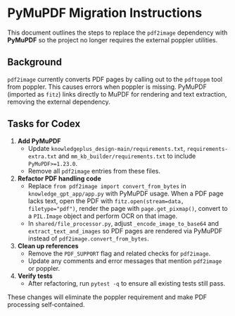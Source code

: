 # PyMuPDF Migration Instructions

This document outlines the steps to replace the `pdf2image` dependency with **PyMuPDF** so the project no longer requires the external poppler utilities.

## Background
`pdf2image` currently converts PDF pages by calling out to the `pdftoppm` tool from poppler. This causes errors when poppler is missing. PyMuPDF (imported as `fitz`) links directly to MuPDF for rendering and text extraction, removing the external dependency.

## Tasks for Codex
1. **Add PyMuPDF**
   - Update `knowledgeplus_design-main/requirements.txt`, `requirements-extra.txt` and `mm_kb_builder/requirements.txt` to include `PyMuPDF>=1.23.0`.
   - Remove all `pdf2image` entries from these files.
2. **Refactor PDF handling code**
   - Replace `from pdf2image import convert_from_bytes` in `knowledge_gpt_app/app.py` with PyMuPDF usage. When a PDF page lacks text, open the PDF with `fitz.open(stream=data, filetype="pdf")`, render the page with `page.get_pixmap()`, convert to a `PIL.Image` object and perform OCR on that image.
   - In `shared/file_processor.py`, adjust `_encode_image_to_base64` and `extract_text_and_images` so PDF pages are rendered via PyMuPDF instead of `pdf2image.convert_from_bytes`.
3. **Clean up references**
   - Remove the `PDF_SUPPORT` flag and related checks for `pdf2image`.
   - Update any comments and error messages that mention `pdf2image` or poppler.
4. **Verify tests**
   - After refactoring, run `pytest -q` to ensure all existing tests still pass.

These changes will eliminate the poppler requirement and make PDF processing self‑contained.
